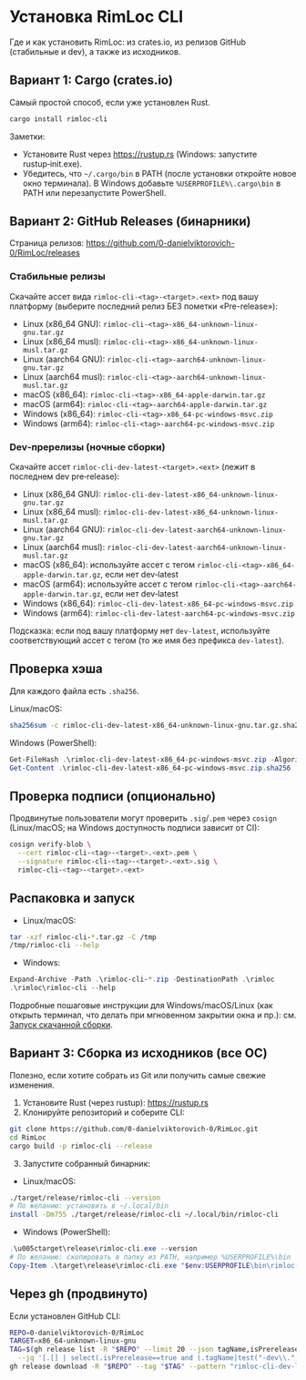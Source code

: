 # Установка RimLoc CLI

Где и как установить RimLoc: из crates.io, из релизов GitHub (стабильные и dev), а также из исходников.

## Вариант 1: Cargo (crates.io)

Самый простой способ, если уже установлен Rust.

```bash
cargo install rimloc-cli
```

Заметки:
- Установите Rust через https://rustup.rs (Windows: запустите rustup‑init.exe).
- Убедитесь, что `~/.cargo/bin` в PATH (после установки откройте новое окно терминала). В Windows добавьте `%USERPROFILE%\.cargo\bin` в PATH или перезапустите PowerShell.

## Вариант 2: GitHub Releases (бинарники)

Страница релизов: https://github.com/0-danielviktorovich-0/RimLoc/releases

### Стабильные релизы

Скачайте ассет вида `rimloc-cli-<tag>-<target>.<ext>` под вашу платформу (выберите последний релиз БЕЗ пометки «Pre-release»):
- Linux (x86_64 GNU): `rimloc-cli-<tag>-x86_64-unknown-linux-gnu.tar.gz`
- Linux (x86_64 musl): `rimloc-cli-<tag>-x86_64-unknown-linux-musl.tar.gz`
- Linux (aarch64 GNU): `rimloc-cli-<tag>-aarch64-unknown-linux-gnu.tar.gz`
- Linux (aarch64 musl): `rimloc-cli-<tag>-aarch64-unknown-linux-musl.tar.gz`
- macOS (x86_64): `rimloc-cli-<tag>-x86_64-apple-darwin.tar.gz`
- macOS (arm64): `rimloc-cli-<tag>-aarch64-apple-darwin.tar.gz`
- Windows (x86_64): `rimloc-cli-<tag>-x86_64-pc-windows-msvc.zip`
- Windows (arm64): `rimloc-cli-<tag>-aarch64-pc-windows-msvc.zip`

### Dev‑пререлизы (ночные сборки)

Скачайте ассет `rimloc-cli-dev-latest-<target>.<ext>` (лежит в последнем dev pre‑release):
- Linux (x86_64 GNU): `rimloc-cli-dev-latest-x86_64-unknown-linux-gnu.tar.gz`
- Linux (x86_64 musl): `rimloc-cli-dev-latest-x86_64-unknown-linux-musl.tar.gz`
- Linux (aarch64 GNU): `rimloc-cli-dev-latest-aarch64-unknown-linux-gnu.tar.gz`
- Linux (aarch64 musl): `rimloc-cli-dev-latest-aarch64-unknown-linux-musl.tar.gz`
- macOS (x86_64): используйте ассет с тегом `rimloc-cli-<tag>-x86_64-apple-darwin.tar.gz`, если нет dev‑latest
- macOS (arm64): используйте ассет с тегом `rimloc-cli-<tag>-aarch64-apple-darwin.tar.gz`, если нет dev‑latest
- Windows (x86_64): `rimloc-cli-dev-latest-x86_64-pc-windows-msvc.zip`
- Windows (arm64): `rimloc-cli-dev-latest-aarch64-pc-windows-msvc.zip`

Подсказка: если под вашу платформу нет `dev-latest`, используйте соответствующий ассет с тегом (то же имя без префикса `dev-latest`).

## Проверка хэша

Для каждого файла есть `.sha256`.

Linux/macOS:

```bash
sha256sum -c rimloc-cli-dev-latest-x86_64-unknown-linux-gnu.tar.gz.sha256
```

Windows (PowerShell):

```powershell
Get-FileHash .\rimloc-cli-dev-latest-x86_64-pc-windows-msvc.zip -Algorithm SHA256
Get-Content .\rimloc-cli-dev-latest-x86_64-pc-windows-msvc.zip.sha256
```

## Проверка подписи (опционально)

Продвинутые пользователи могут проверить `.sig`/`.pem` через `cosign` (Linux/macOS; на Windows доступность подписи зависит от CI):

```bash
cosign verify-blob \
  --cert rimloc-cli-<tag>-<target>.<ext>.pem \
  --signature rimloc-cli-<tag>-<target>.<ext>.sig \
  rimloc-cli-<tag>-<target>.<ext>
```

## Распаковка и запуск

- Linux/macOS:

```bash
tar -xzf rimloc-cli-*.tar.gz -C /tmp
/tmp/rimloc-cli --help
```

- Windows:

```powershell
Expand-Archive -Path .\rimloc-cli-*.zip -DestinationPath .\rimloc
.\rimloc\rimloc-cli --help
```

Подробные пошаговые инструкции для Windows/macOS/Linux (как открыть терминал, что делать при мгновенном закрытии окна и пр.): см. [Запуск скачанной сборки](install_run.md).

## Вариант 3: Сборка из исходников (все ОС)

Полезно, если хотите собрать из Git или получить самые свежие изменения.

1) Установите Rust (через rustup): https://rustup.rs
2) Клонируйте репозиторий и соберите CLI:

```bash
git clone https://github.com/0-danielviktorovich-0/RimLoc.git
cd RimLoc
cargo build -p rimloc-cli --release
```

3) Запустите собранный бинарник:

- Linux/macOS:

```bash
./target/release/rimloc-cli --version
# По желанию: установить в ~/.local/bin
install -Dm755 ./target/release/rimloc-cli ~/.local/bin/rimloc-cli
```

- Windows (PowerShell):

```powershell
.\u005ctarget\release\rimloc-cli.exe --version
# По желанию: скопировать в папку из PATH, например %USERPROFILE%\bin
Copy-Item .\target\release\rimloc-cli.exe "$env:USERPROFILE\bin\rimloc-cli.exe"
```

## Через gh (продвинуто)

Если установлен GitHub CLI:

```bash
REPO=0-danielviktorovich-0/RimLoc
TARGET=x86_64-unknown-linux-gnu
TAG=$(gh release list -R "$REPO" --limit 20 --json tagName,isPrerelease,createdAt \
  --jq '[.[] | select(.isPrerelease==true and (.tagName|test("-dev\\.")))] | sort_by(.createdAt) | last.tagName')
gh release download -R "$REPO" --tag "$TAG" --pattern "rimloc-cli-dev-latest-$TARGET.*" -D .
```
